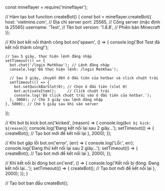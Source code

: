 const mineflayer = require('mineflayer');

// Hàm tạo bot
function createBot() {
  const bot = mineflayer.createBot({
    host: 'vietmine.com',      // Địa chỉ server
    port: 25565,               // Cổng server (mặc định là 25565)
    username: 'Test',          // Tên bot
    version: '1.8.8',          // Phiên bản Minecraft
  });

  // Khi bot kết nối thành công
  bot.on('spawn', () => {
    console.log('Bot Test đã kết nối thành công!');

    // Sau 5 giây, thực hiện lệnh đăng nhập
    setTimeout(() => {
      bot.chat('/login MatKhau'); // Lệnh đăng nhập
      console.log('Đã thực hiện lệnh: /login MatKhau');

      // Sau 3 giây, chuyển đến ô đầu tiên của hotbar và click chuột trái
      setTimeout(() => {
        bot.setQuickBarSlot(0); // Chọn ô đầu tiên (slot 0)
        bot.activateItem();     // Click chuột trái
        console.log('Đã click chuột trái vào ô đầu tiên của hotbar.');
      }, 3000); // Chờ 3 giây sau lệnh đăng nhập
    }, 5000); // Chờ 5 giây sau khi vào server
  });

  // Khi bot bị kick
  bot.on('kicked', (reason) => {
    console.log(`Bot bị kick: ${reason}`);
    console.log('Đang kết nối lại sau 2 giây...');
    setTimeout(() => {
      createBot(); // Tạo bot mới để kết nối lại
    }, 2000);
  });

  // Khi bot gặp lỗi
  bot.on('error', (err) => {
    console.log('Lỗi:', err);
    console.log('Đang thử kết nối lại sau 2 giây...');
    setTimeout(() => {
      createBot(); // Tạo bot mới để kết nối lại
    }, 2000);
  });

  // Khi kết nối bị đóng
  bot.on('end', () => {
    console.log('Kết nối bị đóng. Đang kết nối lại...');
    setTimeout(() => {
      createBot(); // Tạo bot mới để kết nối lại
    }, 2000);
  });
}

// Tạo bot ban đầu
createBot();
